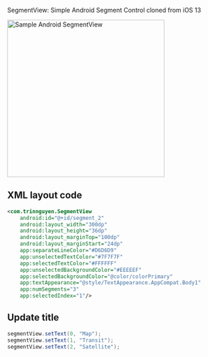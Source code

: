 SegmentView: Simple Android Segment Control cloned from iOS 13

<img src="https://raw.githubusercontent.com/trinnguyen/Android-SegmentView/master/segment_view_sample.jpg" alt="Sample Android SegmentView" width="360"/>


## XML layout code
```xml
<com.trinnguyen.SegmentView
    android:id="@+id/segment_2"
    android:layout_width="300dp"
    android:layout_height="36dp"
    android:layout_marginTop="100dp"
    android:layout_marginStart="24dp"
    app:separateLineColor="#D6D6D9"
    app:unselectedTextColor="#7F7F7F"
    app:selectedTextColor="#FFFFFF"
    app:unselectedBackgroundColor="#EEEEEF"
    app:selectedBackgroundColor="@color/colorPrimary"
    app:textAppearance="@style/TextAppearance.AppCompat.Body1"
    app:numSegments="3"
    app:selectedIndex="1"/>
```

## Update title
```java
segmentView.setText(0, "Map");
segmentView.setText(1, "Transit");
segmentView.setText(2, "Satellite");
```
